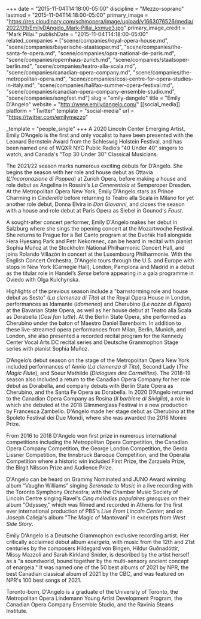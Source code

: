 +++
date = "2015-11-04T14:18:00-05:00"
discipline = "Mezzo-soprano"
lastmod = "2015-11-04T14:18:00-05:00"
primary_image = "https://res.cloudinary.com/schmopera/image/upload/v1663076526/media/2022/09/EmilyDAngelo_Mark-Pillai_kxmue3.jpg"
primary_image_credit = "Mark Pillai."
publishDate = "2015-11-04T14:18:00-05:00"
related_companies = ["scene/companies/royal-opera-house.md", "scene/companies/bayerische-staatsoper.md", "scene/companies/the-santa-fe-opera.md", "scene/companies/opra-national-de-paris.md", "scene/companies/opernhaus-zurich.md", "scene/companies/staatsoper-berlin.md", "scene/companies/teatro-alla-scala.md", "scene/companies/canadian-opera-company.md", "scene/companies/the-metropolitan-opera.md", "scene/companies/cosi-centre-for-opera-studies-in-italy.md", "scene/companies/halifax-summer-opera-festival.md", "scene/companies/canadian-opera-company-ensemble-studio.md", "scene/companies/songfest.md"]
slug = "emily-dangelo"
title = "Emily D'Angelo"
website = "http://www.emilydangelo.com/"
[[social_media]]
platform = "Twitter"
template = "social-media"
url = "https://twitter.com/emilymezzo"

_template = "people_single"
+++
A 2020 Lincoln Center Emerging Artist, Emily D’Angelo is the first and only vocalist to have been presented with the Leonard Bernstein Award from the Schleswig Holstein Festival, and has been named one of WQXR NYC Public Radio’s "40 Under 40" singers to watch, and Canada's "Top 30 Under 30" Classical Musicians.  

The 2021/22 season marks numerous exciting debuts for D’Angelo.  She begins the season with her role and house debut as Ottavia (_L'Incoronazione di Poppea_) at Zurich Opera, before making a house and role  debut as Angelina in Rossini’s _La Cenerentola_ at Semperoper Dresden. At the Metropolitan Opera New York, Emily D'Angelo stars as Prince Charming in _Cinderella_ before returning to Teatro alla Scala in Milano for yet another role debut, Donna Elvira in _Don Giovanni_, and closes the season with a house and role debut at Paris Opera as Siebel in Gounod's _Faust_.

A sought-after concert performer, Emily D'Angelo makes her debut in Salzburg where she sings the opening concert at the Mozartwoche Festival.  She returns to Prague for a Bel Canto program at the Dvořák Hall alongside Hera Hyesang Park and Petr Nekorenec, can be heard in recital with pianist Sophia Muñoz at the Stockholm National Philharmonic Concert Hall, and joins Rolando Villazón in concert at the Luxembourg Philharmonie.  With the English Concert Orchestra,  D'Angelo tours through the U.S. and Europe with stops in New York (Carnegie Hall), London, Pamplona and Madrid in a debut as the titular role in Handel’s _Serse_ before appearing in a gala programme in Oviedo with Olga Kulchynska.

Highlights of the previous season include a "barnstorming role and house debut as Sesto" (_La clemenza di Tito_) at the Royal Opera House in London, performances as Idamante (_Idomeneo_) and Cherubino (_Le nozze di Figaro_) at the Bavarian State Opera, as well as her house debut at Teatro alla Scala as Dorabella (_Cosí fan tutte_).  At the Berlin State Opera, she performed as Cherubino under the baton of Maestro Daniel Barenboim.  In addition to these live-streamed opera performances from Milan, Berlin, Munich, and London, she also presented a recorded recital program for the Kennedy Center Vocal Arts DC recital series and Deutsche Grammophon Stage series with pianist Sophia Muñoz. 

D’Angelo’s debut season on the stage of the Metropolitan Opera New York included performances of Annio (_La clemenza di Tito_), Second Lady (_The Magic Flute_), and Soeur Mathilde (_Dialogues des Carmélites_). The 2018-19 season also included a return to the Canadian Opera Company for her role debut as Dorabella, and company debuts with Berlin State Opera as Cherubino, and the Santa Fe Opera as Dorabella.  In 2020 D’Angelo returned to the Canadian Opera Company as Rosina (_Il barbiere di Siviglia_), a role in which she debuted at the 2018 Glimmerglass Festival in a new production by Francesca Zambello.  D'Angelo made her stage debut as Cherubino at the Spoleto Festival dei Due Mondi, where she was awarded the 2016 Monini Prize.

From 2016 to 2018 D'Angelo won first prize in numerous international competitions including the Metropolitan Opera Competition, the Canadian Opera Company Competition, the George London Competition, the Gerda Lissner Competition, the Innsbruck Baroque Competition, and the Operalia Competition where a historic win included First Prize, the Zarzuela Prize, the Birgit Nilsson Prize and Audience Prize. 

D'Angelo can be heard on Grammy Nominated and JUNO Award winning album “Vaughn Williams” singing _Serenade to Music_ in a live recording with the Toronto Symphony Orchestra; with the Chamber Music Society of Lincoln Centre singing Ravel's _Cinq mélodies populaires grecques_ on their album "Odyssey," which was filmed and recorded in Athens for the first ever international production of PBS's _Live From Lincoln Center_; and on Joseph Calleja's album "The Magic of Mantovani" in excerpts from _West Side Story_.  

Emily D'Angelo is a Deutsche Grammophon exclusive recording artist.  Her critically acclaimed debut album _energeia_, with music from the 12th and 21st centuries by the composers Hildegard von Bingen, Hildur Guðnadóttir, Missy Mazzoli and Sarah Kirkland Snider, is described by the artist herself as a "a soundworld, bound together by the multi-sensory ancient concept of enargeia." It was named one of the 50 best albums of 2021 by NPR, the best Canadian classical album of 2021 by the CBC, and was featured on NPR's 100 best songs of 2021. 

Toronto-born, D'Angelo is a graduate of the University of Toronto, the Metropolitan Opera Lindemann Young Artist Development Program, the Canadian Opera Company Ensemble Studio, and the Ravinia Steans Institute.
